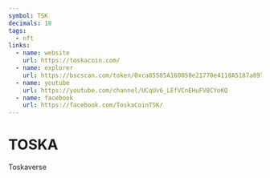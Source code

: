 ```yaml
---
symbol: TSK
decimals: 18
tags:
  - nft
links:
  - name: website
    url: https://toskacoin.com/
  - name: explorer
    url: https://bscscan.com/token/0xca85585A160058e21770e4118A5187a09793b333
  - name: youtube
    url: https://youtube.com/channel/UCqUv6_LEfVCnEHuFV8CYoKQ
  - name: facebook
    url: https://facebook.com/ToskaCoinTSK/
---
```


# TOSKA

Toskaverse
